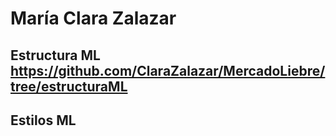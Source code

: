 # María Clara Zalazar
## Estructura ML https://github.com/ClaraZalazar/MercadoLiebre/tree/estructuraML
## Estilos ML